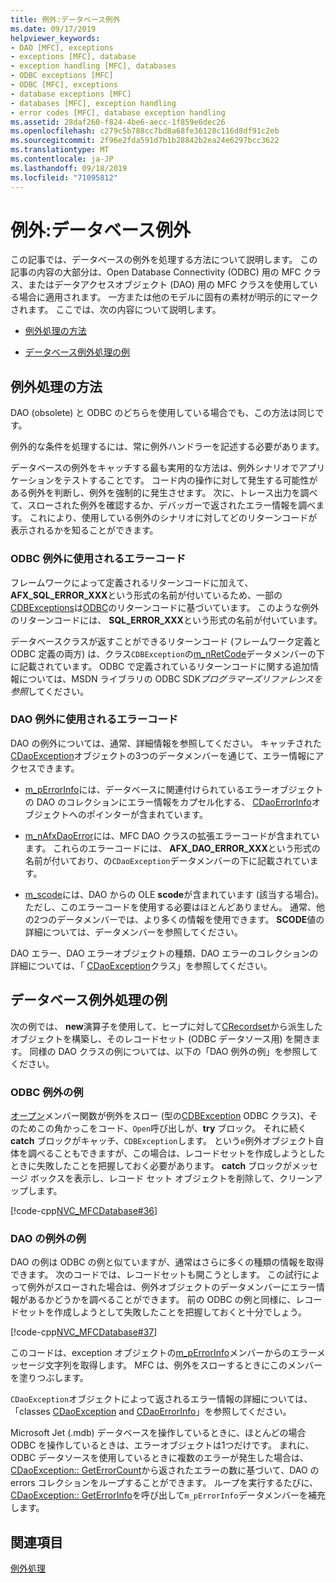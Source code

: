 ```yaml
---
title: 例外:データベース例外
ms.date: 09/17/2019
helpviewer_keywords:
- DAO [MFC], exceptions
- exceptions [MFC], database
- exception handling [MFC], databases
- ODBC exceptions [MFC]
- ODBC [MFC], exceptions
- database exceptions [MFC]
- databases [MFC], exception handling
- error codes [MFC], database exception handling
ms.assetid: 28daf260-f824-4be6-aecc-1f859e6dec26
ms.openlocfilehash: c279c5b788cc7bd8a68fe36128c116d8df91c2eb
ms.sourcegitcommit: 2f96e2fda591d7b1b28842b2ea24e6297bcc3622
ms.translationtype: MT
ms.contentlocale: ja-JP
ms.lasthandoff: 09/18/2019
ms.locfileid: "71095812"
---
```

# <a name="exceptions-database-exceptions"></a>例外:データベース例外

この記事では、データベースの例外を処理する方法について説明します。 この記事の内容の大部分は、Open Database Connectivity (ODBC) 用の MFC クラス、またはデータアクセスオブジェクト (DAO) 用の MFC クラスを使用している場合に適用されます。 一方または他のモデルに固有の素材が明示的にマークされます。 ここでは、次の内容について説明します。

- [例外処理の方法](#_core_approaches_to_exception_handling)

- [データベース例外処理の例](#_core_a_database_exception.2d.handling_example)

##  <a name="_core_approaches_to_exception_handling"></a>例外処理の方法

DAO (obsolete) と ODBC のどちらを使用している場合でも、この方法は同じです。

例外的な条件を処理するには、常に例外ハンドラーを記述する必要があります。

データベースの例外をキャッチする最も実用的な方法は、例外シナリオでアプリケーションをテストすることです。 コード内の操作に対して発生する可能性がある例外を判断し、例外を強制的に発生させます。 次に、トレース出力を調べて、スローされた例外を確認するか、デバッガーで返されたエラー情報を調べます。 これにより、使用している例外のシナリオに対してどのリターンコードが表示されるかを知ることができます。

### <a name="error-codes-used-for-odbc-exceptions"></a>ODBC 例外に使用されるエラーコード

フレームワークによって定義されるリターンコードに加えて、 **AFX_SQL_ERROR_XXX**という形式の名前が付いているため、一部の[CDBExceptions](../mfc/reference/cdbexception-class.md)は[ODBC](../data/odbc/odbc-basics.md)のリターンコードに基づいています。 このような例外のリターンコードには、 **SQL_ERROR_XXX**という形式の名前が付いています。

データベースクラスが返すことができるリターンコード (フレームワーク定義と ODBC 定義の両方) は、クラス`CDBException`の[m_nRetCode](../mfc/reference/cdbexception-class.md#m_nretcode)データメンバーの下に記載されています。 ODBC で定義されているリターンコードに関する追加情報については、MSDN ライブラリの ODBC SDK*プログラマーズリファレンスを参照*してください。

### <a name="error-codes-used-for-dao-exceptions"></a>DAO 例外に使用されるエラーコード

DAO の例外については、通常、詳細情報を参照してください。 キャッチされた[CDaoException](../mfc/reference/cdaoexception-class.md)オブジェクトの3つのデータメンバーを通じて、エラー情報にアクセスできます。

- [m_pErrorInfo](../mfc/reference/cdaoexception-class.md#m_perrorinfo)には、データベースに関連付けられているエラーオブジェクトの DAO のコレクションにエラー情報をカプセル化する、 [CDaoErrorInfo](../mfc/reference/cdaoerrorinfo-structure.md)オブジェクトへのポインターが含まれています。

- [m_nAfxDaoError](../mfc/reference/cdaoexception-class.md#m_nafxdaoerror)には、MFC DAO クラスの拡張エラーコードが含まれています。 これらのエラーコードには、 **AFX_DAO_ERROR_XXX**という形式の名前が付いており、の`CDaoException`データメンバーの下に記載されています。

- [m_scode](../mfc/reference/cdaoexception-class.md#m_scode)には、DAO からの OLE **scode**が含まれています (該当する場合)。 ただし、このエラーコードを使用する必要はほとんどありません。 通常、他の2つのデータメンバーでは、より多くの情報を使用できます。 **SCODE**値の詳細については、データメンバーを参照してください。

DAO エラー、DAO エラーオブジェクトの種類、DAO エラーのコレクションの詳細については、「 [CDaoException](../mfc/reference/cdaoexception-class.md)クラス」を参照してください。

##  <a name="_core_a_database_exception.2d.handling_example"></a>データベース例外処理の例

次の例では、 **new**演算子を使用して、ヒープに対して[CRecordset](../mfc/reference/crecordset-class.md)から派生したオブジェクトを構築し、そのレコードセット (ODBC データソース用) を開きます。 同様の DAO クラスの例については、以下の「DAO 例外の例」を参照してください。

### <a name="odbc-exception-example"></a>ODBC 例外の例

[オープン](../mfc/reference/crecordset-class.md#open)メンバー関数が例外をスロー (型の[CDBException](../mfc/reference/cdbexception-class.md) ODBC クラス)、そのためこの角かっこをコード、`Open`呼び出しが、**try** ブロック。 それに続く**catch** ブロックがキャッチ、`CDBException`します。 という`e`例外オブジェクト自体を調べることもできますが、この場合は、レコードセットを作成しようとしたときに失敗したことを把握しておく必要があります。 **catch** ブロックがメッセージ ボックスを表示し、レコード セット オブジェクトを削除して、クリーンアップします。

[!code-cpp[NVC_MFCDatabase#36](../mfc/codesnippet/cpp/exceptions-database-exceptions_1.cpp)]

### <a name="dao-exception-example"></a>DAO の例外の例

DAO の例は ODBC の例と似ていますが、通常はさらに多くの種類の情報を取得できます。 次のコードでは、レコードセットも開こうとします。 この試行によって例外がスローされた場合は、例外オブジェクトのデータメンバーにエラー情報があるかどうかを調べることができます。 前の ODBC の例と同様に、レコードセットを作成しようとして失敗したことを把握しておくと十分でしょう。

[!code-cpp[NVC_MFCDatabase#37](../mfc/codesnippet/cpp/exceptions-database-exceptions_2.cpp)]

このコードは、exception オブジェクトの[m_pErrorInfo](../mfc/reference/cdaoexception-class.md#m_perrorinfo)メンバーからのエラーメッセージ文字列を取得します。 MFC は、例外をスローするときにこのメンバーを塗りつぶします。

`CDaoException`オブジェクトによって返されるエラー情報の詳細については、「classes [CDaoException](../mfc/reference/cdaoexception-class.md) and [CDaoErrorInfo](../mfc/reference/cdaoerrorinfo-structure.md)」を参照してください。

Microsoft Jet (.mdb) データベースを操作しているときに、ほとんどの場合 ODBC を操作しているときは、エラーオブジェクトは1つだけです。 まれに、ODBC データソースを使用しているときに複数のエラーが発生した場合は、 [CDaoException:: GetErrorCount](../mfc/reference/cdaoexception-class.md#geterrorcount)から返されたエラーの数に基づいて、DAO の errors コレクションをループすることができます。 ループを実行するたびに、 [CDaoException:: GetErrorInfo](../mfc/reference/cdaoexception-class.md#geterrorinfo)を呼び出して`m_pErrorInfo`データメンバーを補充します。

## <a name="see-also"></a>関連項目

[例外処理](../mfc/exception-handling-in-mfc.md)
